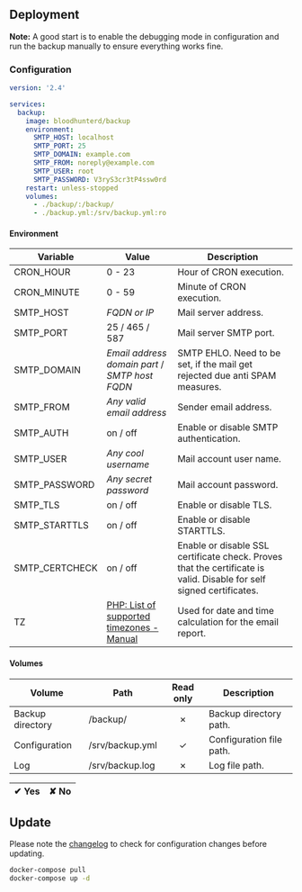 ## Deployment

**Note:** A good start is to enable the debugging mode in configuration and run the backup manually to ensure everything works fine.

### Configuration

```yaml
version: '2.4'

services:
  backup:
    image: bloodhunterd/backup
    environment:
      SMTP_HOST: localhost
      SMTP_PORT: 25
      SMTP_DOMAIN: example.com
      SMTP_FROM: noreply@example.com
      SMTP_USER: root
      SMTP_PASSWORD: V3ryS3cr3tP4ssw0rd
    restart: unless-stopped
    volumes:
      - ./backup/:/backup/
      - ./backup.yml:/srv/backup.yml:ro
```

#### Environment

| Variable | Value | Description
| -------- | ----- | -----------
| CRON_HOUR | 0 - 23 | Hour of CRON execution.
| CRON_MINUTE | 0 - 59 | Minute of CRON execution.
| SMTP_HOST | *FQDN or IP* | Mail server address.
| SMTP_PORT | 25 / 465 / 587 | Mail server SMTP port.
| SMTP_DOMAIN | *Email address domain part* / *SMTP host FQDN* | SMTP EHLO. Need to be set, if the mail get rejected due anti SPAM measures.
| SMTP_FROM | *Any valid email address* | Sender email address.
| SMTP_AUTH | on / off | Enable or disable SMTP authentication.
| SMTP_USER | *Any cool username* | Mail account user name.
| SMTP_PASSWORD | *Any secret password* | Mail account password.
| SMTP_TLS | on / off | Enable or disable TLS.
| SMTP_STARTTLS | on / off | Enable or disable STARTTLS.
| SMTP_CERTCHECK | on / off | Enable or disable SSL certificate check. Proves that the certificate is valid. Disable for self signed certificates.
| TZ | [PHP: List of supported timezones - Manual](https://www.php.net/manual/en/timezones.php) | Used for date and time calculation for the email report.

#### Volumes

| Volume | Path | Read only | Description
| ------ | ---- | :-------: | -----------
| Backup directory | /backup/ | &#10007; | Backup directory path.
| Configuration | /srv/backup.yml | &#10003; | Configuration file path.
| Log | /srv/backup.log | &#10007; | Log file path.

| &#10004; Yes | &#10008; No
| ------------ | -----------

## Update

Please note the [changelog](https://github.com/bloodhunterd/backup/blob/master/CHANGELOG.md) to check for configuration changes before updating.

```bash
docker-compose pull
docker-compose up -d
```
